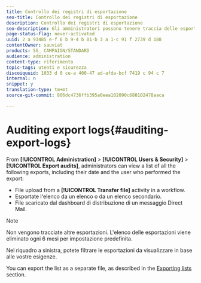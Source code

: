 ```yaml
---
title: Controllo dei registri di esportazione
seo-title: Controllo dei registri di esportazione
description: Controllo dei registri di esportazione
seo-description: Gli amministratori possono tenere traccia delle esportazioni effettuate da Adobe Campaign.
page-status-flag: never-activated
uuid: 2 a 93485 e-f 6 b 9-4 b 01-b 3 a 1-c 91 f 2739 d 188
contentOwner: sauviat
products: SG_ CAMPAIGN/STANDARD
audience: administration
content-type: riferimento
topic-tags: utenti e sicurezza
discoiquuid: 1033 d 0 ce-a 400-47 ad-afda-bcf 7419 c 94 c 7
internal: n
snippet: y
translation-type: tm+mt
source-git-commit: 806dc4736ffb395a0eea102090c688102478aaca

---
```



# Auditing export logs{#auditing-export-logs}

From **[!UICONTROL Administration]** &gt; **[!UICONTROL Users & Security]** &gt; **[!UICONTROL Export audits]**, administrators can view a list of all the following exports, including their date and the user who performed the export:

* File upload from a **[!UICONTROL Transfer file]** activity in a workflow.
* Esportate l'elenco da un elenco o da un elenco secondario.
* File scaricato dal dashboard di distribuzione di un messaggio Direct Mail.

>[!NOTE]
>
>Non vengono tracciate altre esportazioni. L'elenco delle esportazioni viene eliminato ogni 6 mesi per impostazione predefinita.

Nel riquadro a sinistra, potete filtrare le esportazioni da visualizzare in base alle vostre esigenze.

You can export the list as a separate file, as described in the [Exporting lists](../../automating/using/exporting-lists.md) section.
